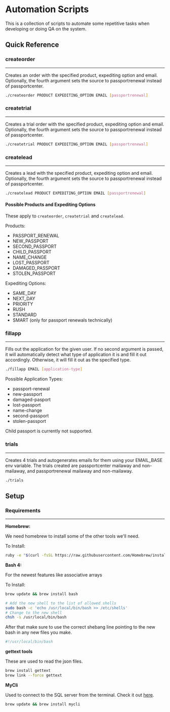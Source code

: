 # Automation Scripts

This is a collection of scripts to automate some repetitive tasks when developing or doing QA on the system.

## Quick Reference

### createorder
___

Creates an order with the specified product, expediting option and email. Optionally, the fourth argument sets the source to passportrenewal instead of passportcenter.

```bash
./createorder PRODUCT EXPEDITING_OPTION EMAIL [passportrenewal]
```

### createtrial
___

Creates a trial order with the specified product, expediting option and email. Optionally, the fourth argument sets the source to passportrenewal instead of passportcenter.

```bash
./createtrial PRODUCT EXPEDITING_OPTION EMAIL [passportrenewal]
```

### createlead
___

Creates a lead with the specified product, expediting option and email. Optionally, the fourth argument sets the source to passportrenewal instead of passportcenter.

```bash
./createlead PRODUCT EXPEDITING_OPTION EMAIL [passportrenewal]
```

#### Possible Products and Expediting Options

These apply to `createorder`, `createtrial` and `createlead`.

Products:
- PASSPORT_RENEWAL
- NEW_PASSPORT
- SECOND_PASSPORT
- CHILD_PASSPORT
- NAME_CHANGE
- LOST_PASSPORT
- DAMAGED_PASSPORT
- STOLEN_PASSPORT

Expediting Options: 
- SAME_DAY
- NEXT_DAY
- PRIORITY
- RUSH
- STANDARD
- SMART (only for passport renewals technically)


### fillapp
___

Fills out the application for the given user. If no second argument is passed, it will automatically detect what type of application it is and fill it out accordingly. Otherwise, it will fill it out as the specified type.

```bash
./fillapp EMAIL [application-type]
```

Possible Application Types:
- passport-renewal
- new-passport
- damaged-pasport
- lost-passport
- name-change
- second-passport
- stolen-passport

Child passport is currently not supported.

### trials

___

Creates 4 trials and autogenerates emails for them using your EMAIL_BASE env variable. The trials created are passportcenter mailaway and non-mailaway, and passportrenewal mailaway and non-mailaway.

```bash
./trials
```

## Setup

### Requirements
___

**Homebrew:** 

We need homebrew to install some of the other tools we'll need. 

To Install:

```bash
ruby -e "$(curl -fsSL https://raw.githubusercontent.com/Homebrew/install/master/install)"
```

**Bash 4:** 

For the newest features like associative arrays

To Install:

```bash
brew update && brew install bash

# Add the new shell to the list of allowed shells
sudo bash -c 'echo /usr/local/bin/bash >> /etc/shells'
# Change to the new shell
chsh -s /usr/local/bin/bash 
```

After that make sure to use the correct shebang line pointing to the new bash in any new files you make.

```bash 
#!/usr/local/bin/bash
```

**gettext tools**

These are used to read the json files.

```bash
brew install gettext
brew link --force gettext
```

**MyCli**

Used to connect to the SQL server from the terminal. Check it out [here](https://github.com/dbcli/mycli).

```bash
brew update && brew install mycli
```